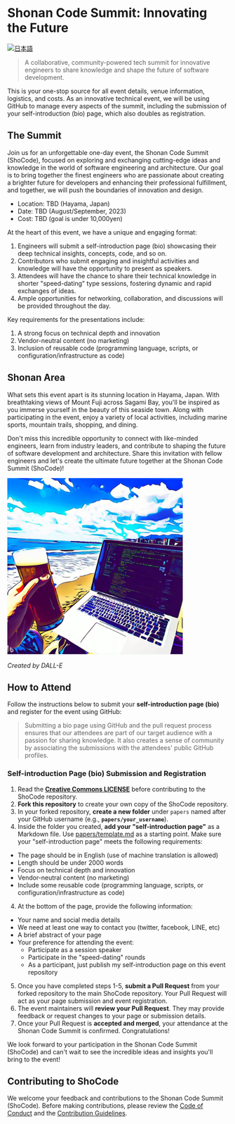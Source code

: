 # Shonan Code Summit: Innovating the Future 
[![日本語](https://img.shields.io/badge/%F0%9F%87%AF%F0%9F%87%B5-日本語-white?style=plastic)](README_jp.md)

> A collaborative, community-powered tech summit for innovative engineers to share knowledge and shape the future of software development.

This is your one-stop source for all event details, venue information, logistics, and costs. As an innovative technical event, we will be using GitHub to manage every aspects of the summit, including the submission of your self-introduction (bio) page, which also doubles as registration.

## The Summit
Join us for an unforgettable one-day event, the Shonan Code Summit (ShoCode), focused on exploring and exchanging cutting-edge ideas and knowledge in the world of software engineering and architecture. Our goal is to bring together the finest engineers who are passionate about creating a brighter future for developers and enhancing their professional fulfillment, and together, we will push the boundaries of innovation and design.

* Location: TBD (Hayama, Japan)
* Date: TBD (August/September, 2023) 
* Cost: TBD (goal is under 10,000yen)

At the heart of this event, we have a unique and engaging format:

1. Engineers will submit a self-introduction page (bio) showcasing their deep technical insights, concepts, code, and so on.
1. Contributors who submit engaging and insightful activities and knowledge will have the opportunity to present as speakers.
1. Attendees will have the chance to share their technical knowledge in shorter "speed-dating" type sessions, fostering dynamic and rapid exchanges of ideas.
1. Ample opportunities for networking, collaboration, and discussions will be provided throughout the day.

Key requirements for the presentations include:

1. A strong focus on technical depth and innovation
1. Vendor-neutral content (no marketing)
1. Inclusion of reusable code (programming language, scripts, or configuration/infrastructure as code)

## Shonan Area
What sets this event apart is its stunning location in Hayama, Japan. With breathtaking views of Mount Fuji across Sagami Bay, you'll be inspired as you immerse yourself in the beauty of this seaside town. Along with participating in the event, enjoy a variety of local activities, including marine sports, mountain trails, shopping, and dining.

Don't miss this incredible opportunity to connect with like-minded engineers, learn from industry leaders, and contribute to shaping the future of software development and architecture. Share this invitation with fellow engineers and let's create the ultimate future together at the Shonan Code Summit (ShoCode)!

<img src="resources/top_banner.jpg" alt="Shonan Code Summit" title="Shonan Code Summit" width="400" height="400">

*Created by DALL-E*

## How to Attend

Follow the instructions below to submit your **self-introduction page (bio)** and register for the event using GitHub:

> Submitting a bio page using GitHub and the pull request process ensures that our attendees are part of our target audience with a passion for sharing knowledge. It also creates a sense of community by associating the submissions with the attendees' public GitHub profiles.

### Self-introduction Page (bio) Submission and Registration
1. Read the **[Creative Commons LICENSE](LICENSE)** before contributing to the ShoCode repository.
1. **Fork this repository** to create your own copy of the ShoCode repository.
2. In your forked repository, **create a new folder** under `papers` named after your GitHub username (e.g., **`papers/your_username`**).
3. Inside the folder you created, **add your "self-introduction page"** as a Markdown file. Use [papers/template.md](papers/template.md) as a 
starting point. Make sure your "self-introduction page" meets the following requirements:
  - The page should be in English (use of machine translation is allowed)
  - Length should be under 2000 words
  - Focus on technical depth and innovation
  - Vendor-neutral content (no marketing)
  - Include some reusable code (programming language, scripts, or configuration/infrastructure as code)
4. At the bottom of the page, provide the following information:
  - Your name and social media details
  - We need at least one way to contact you (twitter, facebook, LINE, etc)
  - A brief abstract of your page
  - Your preference for attending the event:
    - Participate as a session speaker
    - Participate in the "speed-dating" rounds
    - As a participant, just publish my self-introduction page on this event repository

5. Once you have completed steps 1-5, **submit a Pull Request** from your forked repository to the main ShoCode repository. Your Pull Request will act as your page submission and event registration.
6. The event maintainers will **review your Pull Request**. They may provide feedback or request changes to your page or submission details.
7. Once your Pull Request is **accepted and merged**, your attendance at the Shonan Code Summit is confirmed. Congratulations!

We look forward to your participation in the Shonan Code Summit (ShoCode) and can't wait to see the incredible ideas and insights you'll bring to the event!

## Contributing to ShoCode

We welcome your feedback and contributions to the 
Shonan Code Summit (ShoCode). Before making contributions, please review the [Code of Conduct](CODE_OF_CONDUCT.md) and the [Contribution Guidelines](CONTRIBUTING.md).
